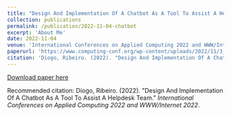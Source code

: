 ```yaml
---
title: "Design And Implementation Of A Chatbot As A Tool To Assist A Helpdesk Team"
collection: publications
permalink: /publication/2022-11-04-chatbot
excerpt: 'About Me'
date: 2022-11-04
venue: 'International Conferences on Applied Computing 2022 and WWW/Internet 2022'
paperurl: 'https://www.computing-conf.org/wp-content/uploads/2022/11/3_AC2022_F_018.pdf'
citation: 'Diogo, Ribeiro. (2022). "Design And Implementation Of A Chatbot As A Tool To Assist A Helpdesk Team." <i>International Conferences on Applied Computing 2022 and WWW/Internet</i>.'
---
```


[Download paper here](https://www.computing-conf.org/wp-content/uploads/2022/11/3_AC2022_F_018.pdf)

Recommended citation: Diogo, Ribeiro. (2022). "Design And Implementation Of A Chatbot As A Tool To Assist A Helpdesk Team." <i>International Conferences on Applied Computing 2022 and WWW/Internet 2022</i>.